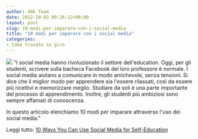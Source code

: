 ```yaml
---
author: 40k Team
date: 2012-10-03 09:26:12+00:00
layout: post
slug: 10-modi-per-imparare-con-i-social-media
title: "10 modi per imparare con i social media"
categories:
- Idee trovate in giro
---
```


![](http://40k.it/wp-content/uploads/2012/10/Social_Media.jpeg) "I social media hanno rivoluzionato il settore dell'education. Oggi, per gli studenti, scrivere sulla bacheca Facebook del loro professore è normale. I social media aiutano a comunicare in modo amichevole, senza tensioni. Si dice che il miglior modo per apprendere sia l'essere rilassati, così da essere più ricettivi e memorizzare meglio. Studiare da soli è una parte importante del processo di apprendimento. Inoltre, gli studenti più ambiziosi sono sempre affamati di conoscenza. 

In questo articolo elenchiamo 10 modi per imparare attraverso l'uso dei social media."

Leggi tutto: [10 Ways You Can Use Social Media for Self-Education](http://learningonlineinfo.org/10-ways-use-social-media-self-education/)
